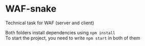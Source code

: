 # WAF-snake
Technical task for WAF (server and client)

Both folders install dependencies using `npm install`
<br/>To start the project, you need to write `npm start` in both of them
